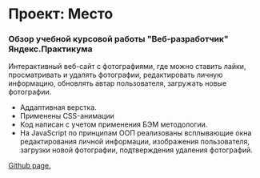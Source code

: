 # Проект: Место

### Обзор учебной курсовой работы "Веб-разработчик" Яндекс.Практикума

Интерактивный веб-сайт с фотографиями, где можно ставить лайки, просматривать и удалять фотографии, редактировать личную информацию, обновлять автар пользователя, загружать новые фотографии.
* Аддаптивная верстка.
* Применены CSS-анимации
* Код написан с учетом применения БЭМ методологии.
* На JavaScript по принципам ООП реализованы всплывающие окна редактирования личной информации, изображения пользователя, загрузки новой фотографии, подтверждения удаления фотографий.

[Github page.](https://timakhmedov.github.io/mesto/index.html "Мой проект тут!")
